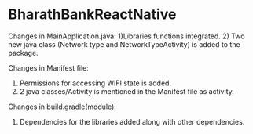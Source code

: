 # BharathBankReactNative

Changes in MainApplication.java:
1)Libraries functions integrated.
2) Two new java class (Network type and NetworkTypeActivity) is added to the package.

Changes in Manifest file:
1) Permissions for accessing WIFI state is added.
2) 2 java classes/Activity is mentioned in the Manifest file as activity.

Changes in build.gradle(module):
1) Dependencies for the libraries added along with other dependencies. 
